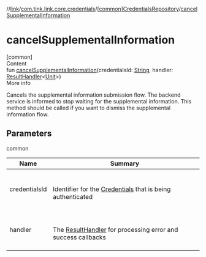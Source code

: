 //[link](../../index.md)/[com.tink.link.core.credentials](../index.md)/[[common]CredentialsRepository](index.md)/[cancelSupplementalInformation](cancel-supplemental-information.md)



# cancelSupplementalInformation  
[common]  
Content  
fun [cancelSupplementalInformation](cancel-supplemental-information.md)(credentialsId: [String](https://kotlinlang.org/api/latest/jvm/stdlib/kotlin/-string/index.html), handler: [ResultHandler](../../com.tink.service.handler/[common]-result-handler/index.md)<[Unit](https://kotlinlang.org/api/latest/jvm/stdlib/kotlin/-unit/index.html)>)  
More info  


Cancels the supplemental information submission flow. The backend service is informed to stop waiting for the supplemental information. This method should be called if you want to dismiss the supplemental information flow.



## Parameters  
  
common  
  
|  Name|  Summary| 
|---|---|
| <a name="com.tink.link.core.credentials/CredentialsRepository/cancelSupplementalInformation/#kotlin.String#com.tink.service.handler.ResultHandler[kotlin.Unit]/PointingToDeclaration/"></a>credentialsId| <a name="com.tink.link.core.credentials/CredentialsRepository/cancelSupplementalInformation/#kotlin.String#com.tink.service.handler.ResultHandler[kotlin.Unit]/PointingToDeclaration/"></a><br><br>Identifier for the [Credentials](../../com.tink.model.credentials/[common]-credentials/index.md) that is being authenticated<br><br>
| <a name="com.tink.link.core.credentials/CredentialsRepository/cancelSupplementalInformation/#kotlin.String#com.tink.service.handler.ResultHandler[kotlin.Unit]/PointingToDeclaration/"></a>handler| <a name="com.tink.link.core.credentials/CredentialsRepository/cancelSupplementalInformation/#kotlin.String#com.tink.service.handler.ResultHandler[kotlin.Unit]/PointingToDeclaration/"></a><br><br>The [ResultHandler](../../com.tink.service.handler/[common]-result-handler/index.md) for processing error and success callbacks<br><br>
  
  



